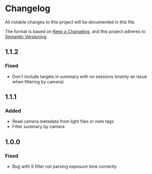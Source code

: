 # Changelog

All notable changes to this project will be documented in this file.

The format is based on [Keep a Changelog](https://keepachangelog.com/en/1.1.0/),
and this project adheres to [Semantic Versioning](https://semver.org/spec/v2.0.0.html).

## 1.1.2

### Fixed

- Don't include targets in summary with no sessions (mainly an issue when filtering by camera)

## 1.1.1

### Added

- Read camera metadata from light files or note tags
- Filter summary by camera

## 1.0.0

### Fixed

- Bug with S filter not parsing exposure time correctly
